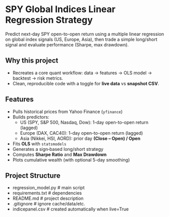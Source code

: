 # SPY Global Indices Linear Regression Strategy

Predict next-day SPY open-to-open return using a multiple linear regression on global index signals (US, Europe, Asia), then trade a simple long/short signal and evaluate performance (Sharpe, max drawdown).

## Why this project
- Recreates a core quant workflow: data → features → OLS model → backtest → risk metrics.
- Clean, reproducible code with a toggle for **live data** vs **snapshot CSV**.

## Features
- Pulls historical prices from Yahoo Finance (`yfinance`)
- Builds predictors:
  - US (SPY, S&P 500, Nasdaq, Dow): 1-day open-to-open return (lagged)
  - Europe (DAX, CAC40): 1-day open-to-open return (lagged)
  - Asia (Nikkei, HSI, AORD): prior day **(Close – Open) / Open**
- Fits **OLS** with `statsmodels`
- Generates a sign‐based long/short strategy
- Computes **Sharpe Ratio** and **Max Drawdown**
- Plots cumulative wealth (with optional 5-day smoothing)

## Project Structure
- regression_model.py # main script
- requirements.txt # dependencies
- README.md # project description
- .gitignore # ignore cache/data/etc.
- indicepanel.csv # created automatically when live=True
